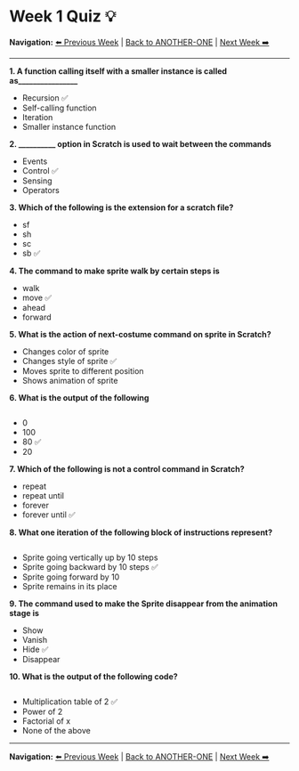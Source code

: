 # Week 1 Quiz 💡

**Navigation:** [⬅️ Previous Week](../Week0/) | [Back to ANOTHER-ONE](../) | [Next Week ➡️](../Week2/)

---

**1. A function calling itself with a smaller instance is called as________________**
 - Recursion ✅
 - Self-calling function
 - Iteration
 - Smaller instance function

**2. __________ option in Scratch is used to wait between the commands**
 - Events
 - Control ✅
 - Sensing
 - Operators

**3. Which of the following is the extension for a scratch file?**
 - sf
 - sh
 - sc
 - sb ✅

**4. The command to make sprite walk by certain steps is**
 - walk
 - move ✅
 - ahead
 - forward

**5. What is the action of next-costume command on sprite in Scratch?**
 - Changes color of sprite
 - Changes style of sprite  ✅ 
 - Moves sprite to different position
 - Shows animation of sprite  

**6. What is the output of the following**	

<img src="https://storage.googleapis.com/swayam-node1-production.appspot.com/assets/img/noc21_cs32/cs32W1q6.png" alt="">
                                                                                                                      
 - 0
 - 100
 - 80 ✅
 - 20

**7. Which of the following is not a control command in Scratch?**
 - repeat
 - repeat until
 - forever
 - forever until ✅

**8. What one iteration of the  following block of instructions represent?**

<img src="https://storage.googleapis.com/swayam-node1-production.appspot.com/assets/img/noc21_cs32/cs32W1q8.png" alt="">

 - Sprite going vertically up by 10 steps
 - Sprite going backward by 10 steps ✅
 - Sprite going forward by 10
 - Sprite remains in its place

**9. The command used to make the Sprite disappear from the animation stage is**
 - Show
 - Vanish
 - Hide ✅
 - Disappear

**10. What is the output of the following code?**	

<img src="https://storage.googleapis.com/swayam-node1-production.appspot.com/assets/img/noc21_cs32/cs32W1q10.png" alt="">

 - Multiplication table of 2 ✅
 - Power of 2
 - Factorial of x
 - None of the above

---

**Navigation:** [⬅️ Previous Week](../Week0/) | [Back to ANOTHER-ONE](../) | [Next Week ➡️](../Week2/)
